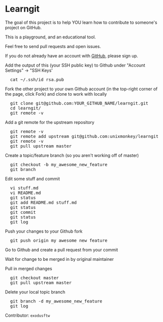 Learngit
===

The goal of this project is to help YOU learn how to contribute to someone's project on GitHub.

This is a playground, and an educational tool.

Feel free to send pull requests and open issues.

If you do not already have an account with [GitHub](https://github.com), please sign up.

Add the output of this (your SSH public key) to Github under "Account Settings" -> "SSH Keys'
<pre>
  cat ~/.ssh/id_rsa.pub
</pre>

Fork the other project to your own Github account (in the top-right corner of the page, click Fork) and clone to work with locally
<pre>
  git clone git@github.com:YOUR_GITHUB_NAME/learngit.git
  cd learngit/
  git remote -v
</pre>

Add a git remote for the upstream repository
<pre>
  git remote -v
  git remote add upstream git@github.com:unixmonkey/learngit.git
  git remote -v
  git pull upstream master
</pre>

Create a topic/feature branch (so you aren't working off of master)
<pre>
  git checkout -b my_awesome_new_feature
  git branch
</pre>

Edit some stuff and commit
<pre>
  vi stuff.md
  vi README.md
  git status
  git add README.md stuff.md
  git status
  git commit
  git status
  git log
</pre>

Push your changes to your Github fork
<pre>
  git push origin my_awesome_new_feature
</pre>

Go to Github and create a pull request from your commit

Wait for change to be merged in by original maintainer

Pull in merged changes
<pre>
  git checkout master
  git pull upstream master
</pre>

Delete your local topic branch
<pre>
  git branch -d my_awesome_new_feature
  git log
</pre>



Contributor:
`exodusftw`

